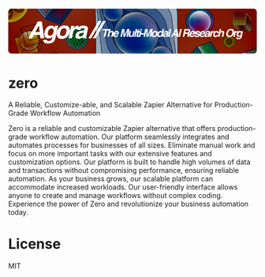 [![Multi-Modality](agorabanner.png)](https://discord.gg/qUtxnK2NMf)


# zero
A Reliable, Customize-able, and Scalable Zapier Alternative for Production-Grade Workflow Automation

Zero is a reliable and customizable Zapier alternative that offers production-grade workflow automation. Our platform seamlessly integrates and automates processes for businesses of all sizes. Eliminate manual work and focus on more important tasks with our extensive features and customization options. Our platform is built to handle high volumes of data and transactions without compromising performance, ensuring reliable automation. As your business grows, our scalable platform can accommodate increased workloads. Our user-friendly interface allows anyone to create and manage workflows without complex coding. Experience the power of Zero and revolutionize your business automation today.


# License
MIT
